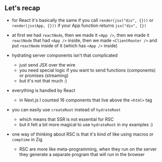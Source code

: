 ## Let's recap

- for React it's basically the same if you call `render(jsx("div", {}))` or `render(jsx(App, {}))` if your App function returns `jsx("div", {})`

- at first we had `reactNode`, then we made it `<App />`, then we made it `reactNode` that had `<App />` inside, then we made `<ClientRouter />` and put `reactNode` inside of it (which has `<App />` inside)

- hydrating server components isn't that complicated
  - just send JSX over the wire
  - you need special logic if you want to send functions (components) or promises (streaming)
  - but it's not that much :)
- everything is handled by React
  <!-- - it's curious to see that there isn't a lot of code that lives "outside of React" even when we are talking about "having server components at the root", but in practice a lot of client-only code lives above that server root -->
  - in Next.js I counted 16 components that live above the `<html>` tag
- you can easily use `createRoot` instead of `hydrateRoot`
  - which means that SSR is not essential for RSC
  - but it felt a bit more magical to use `hydrateRoot` in my examples :)
- one way of thinking about RSC is that it's kind of like using macros or `comptime` in Zig
  - RSC are more like meta-programming, when they run on the server they generate a separate program that will run in the browser
